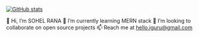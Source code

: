 [![GitHub stats](https://github-readme-stats.vercel.app/api?username=S0H3L)](https://github.com/S0H3L)

👋 Hi, I’m SOHEL RANA
🌱 I’m currently learning MERN stack
💞️ I’m looking to collaborate on open source projects
📫 Reach me at hello.iguru@gmail.com


